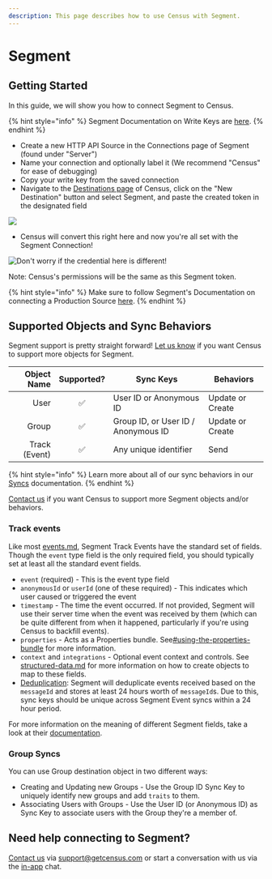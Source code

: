 ```yaml
---
description: This page describes how to use Census with Segment.
---
```


# Segment

## Getting Started

In this guide, we will show you how to connect Segment to Census.

{% hint style="info" %}
Segment Documentation on Write Keys are [here](https://segment.com/docs/connections/find-writekey/).
{% endhint %}

* Create a new HTTP API Source in the Connections page of Segment (found under "Server")
* Name your connection and optionally label it (We recommend "Census" for ease of debugging)
* Copy your write key from the saved connection
* Navigate to the [Destinations page](https://app.getcensus.com/destinations) of Census, click on the "New Destination" button and select Segment, and paste the created token in the designated field

![](<../.gitbook/assets/Screen Shot 2021-11-12 at 11.16.21 AM.png>)

* Census will convert this right here and now you're all set with the Segment Connection!

![Don't worry if the credential here is different!](<../.gitbook/assets/Screen Shot 2021-11-12 at 11.16.53 AM.png>)

Note: Census's permissions will be the same as this Segment token.

{% hint style="info" %}
Make sure to follow Segment's Documentation on connecting a Production Source [here](https://segment.com/docs/unify/quickstart/#step-3-connect-production-sources).
{% endhint %}

## Supported Objects and Sync Behaviors <a href="#supported-objects-and-sync-behaviors" id="supported-objects-and-sync-behaviors"></a>

Segment support is pretty straight forward! [Let us know](mailto:support@getcensus.com) if you want Census to support more objects for Segment.

| **Object Name** | **Supported?** | **Sync Keys**                       | **Behaviors**    |
| --------------: | :------------: | ----------------------------------- | ---------------- |
|            User |        ✅       | User ID or Anonymous ID             | Update or Create |
|           Group |        ✅       | Group ID, or User ID / Anonymous ID | Update or Create |
|   Track (Event) |        ✅       | Any unique identifier               | Send             |

{% hint style="info" %}
Learn more about all of our sync behaviors in our [Syncs](../syncs/core-concept/#sync-behaviors) documentation.
{% endhint %}

[Contact us](mailto:support@getcensus.com) if you want Census to support more Segment objects and/or behaviors.

### Track events

Like most [events.md](../syncs/structuring-data/events.md "mention"), Segment Track Events have the standard set of fields. Though the `event` type field is the only required field, you should typically set at least all the standard event fields.

* `event` (required) - This is the event type field
* `anonymousId` or `userId` (one of these required) - This indicates which user caused or triggered the event
* `timestamp` - The time the event occurred. If not provided, Segment will use their server time when the event was received by them (which can be quite different from when it happened, particularly if you're using Census to backfill events).
* `properties` - Acts as a Properties bundle. See[#using-the-properties-bundle](../syncs/structuring-data/events.md#using-the-properties-bundle "mention") for more information.
* `context` and `integrations` - Optional event context and controls. See [structured-data.md](../syncs/structuring-data/structured-data.md "mention") for more information on how to create objects to map to these fields.
* [Deduplication](https://segment.com/docs/guides/duplicate-data/): Segment will deduplicate events received based on the `messageId` and stores at least 24 hours worth of `messageId`s. Due to this, sync keys should be unique across Segment Event syncs within a 24 hour period.

For more information on the meaning of different Segment fields, take a look at their [documentation](https://segment.com/docs/connections/spec/track/).

### Group Syncs

You can use Group destination object in two different ways:

* Creating and Updating new Groups - Use the Group ID Sync Key to uniquely identify new groups and add `traits` to them.
* Associating Users with Groups - Use the User ID (or Anonymous ID) as Sync Key to associate users with the Group they're a member of.

## Need help connecting to Segment?

[Contact us](mailto:support@getcensus.com) via support@getcensus.com or start a conversation with us via the [in-app](https://app.getcensus.com) chat.
